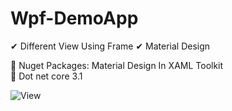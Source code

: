 # Wpf-DemoApp

✔ Different View Using Frame
✔ Material Design

📌 Nuget Packages: Material Design In XAML Toolkit <br/>
📌 Dot net core 3.1

![View](https://user-images.githubusercontent.com/76606140/123427886-cd61dc80-d5e2-11eb-87c6-28abc39d393a.gif)
